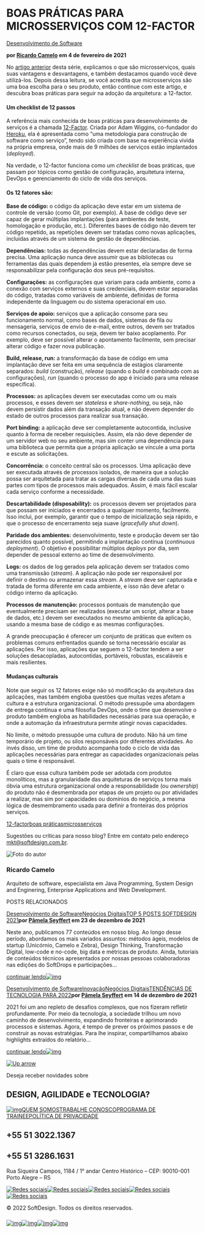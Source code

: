 # BOAS PRÁTICAS PARA MICROSSERVIÇOS COM 12-FACTOR



[Desenvolvimento de Software](https://softdesign.com.br/categoria/desenvolvimento-de-software)

**por [Ricardo Camelo](https://softdesign.com.br/blog/author/ricardo-camelo) em 4 de fevereiro de 2021**

No [artigo anterior](https://softdesign.com.br/blog/monolitos-servicos-e-microsservicos-impactos-nos-negocios/) desta série, explicamos o que são microsserviços, quais suas vantagens e desvantagens, e também destacamos quando você deve utilizá-los. Depois dessa leitura, se você acredita que microsserviços são uma boa escolha para o seu produto, então continue com este artigo, e descubra boas práticas para seguir na adoção da arquitetura: a 12-factor.

#### **Um checklist de 12 passos**

A referência mais conhecida de boas práticas para desenvolvimento de serviços é a chamada [12-Factor](https://softdesign.com.br/blog/the-twelve-factor-app/). Criada por Adam Wiggins, co-fundador do [Heroku](https://www.heroku.com/), ela é apresentada como “uma metodologia para construção de software como serviço”, tendo sido criada com base na experiência vivida na própria empresa, onde mais de 9 milhões de serviços estão implantados (*deployed*).

Na verdade, o 12-factor funciona como um *checklist* de boas práticas, que passam por tópicos como gestão de configuração, arquitetura interna, DevOps e gerenciamento do ciclo de vida dos serviços.

#### **Os 12 fatores são:**

**Base de código:** o código da aplicação deve estar em um sistema de controle de versão (como Git, por exemplo). A base de código deve ser capaz de gerar múltiplas implantações (para ambientes de teste, homologação e produção, etc.). Diferentes bases de código não devem ter código repetido, as repetições devem ser tratadas como novas aplicações, incluídas através de um sistema de gestão de dependências.

**Dependências:** todas as dependências devem estar declaradas de forma precisa. Uma aplicação nunca deve assumir que as bibliotecas ou ferramentas das quais dependem já estão presentes, ela sempre deve se responsabilizar pela configuração dos seus pré-requisitos.

**Configurações:** as configurações que variam para cada ambiente, como a conexão com serviços externos e suas credenciais, devem estar separadas do código, tratadas como variáveis de ambiente, definidas de forma independente da linguagem ou do sistema operacional em uso.

**Serviços de apoio:** serviços que a aplicação consome para seu funcionamento normal, como bases de dados, sistemas de fila ou mensageria, serviços de envio de e-mail, entre outros, devem ser tratados como recursos conectados, ou seja, devem ter baixo acoplamento. Por exemplo, deve ser possível alterar o apontamento facilmente, sem precisar alterar código e fazer nova publicação.

**Build, release, run:** a transformação da base de código em uma implantação deve ser feita em uma sequência de estágios claramente separados: *build* (construção), *release* (quando o *build* é combinado com as configurações), *run* (quando o processo do app é iniciado para uma release específica).

**Processos:** as aplicações devem ser executadas como um ou mais processos, e esses devem ser *stateless* e *share-nothing*, ou seja, não devem persistir dados além da transação atual, e não devem depender do estado de outros processos para realizar sua transação.

**Port binding:** a aplicação deve ser completamente autocontida, inclusive quanto à forma de receber requisições. Assim, ela não deve depender de um servidor web no seu ambiente, mas sim conter uma dependência para uma biblioteca que permita que a própria aplicação se vincule a uma porta e escute as solicitações.

**Concorrência:** o conceito central são os processos. Uma aplicação deve ser executada através de processos isolados, de maneira que a solução possa ser arquitetada para tratar as cargas diversas de cada uma das suas partes com tipos de processos mais adequados. Assim, é mais fácil escalar cada serviço conforme a necessidade.

**Descartabilidade (disposability):** os processos devem ser projetados para que possam ser iniciados e encerrados a qualquer momento, facilmente. Isso inclui, por exemplo, garantir que o tempo de inicialização seja rápido, e que o processo de encerramento seja suave (*gracefully shut down*).

**Paridade dos ambientes:** desenvolvimento, teste e produção devem ser tão parecidos quanto possível, permitindo a implantação continua (*continuous deployment*). O objetivo é possibilitar múltiplos *deploys* por dia, sem depender de pessoal externo ao time de desenvolvimento.

**Logs:** os dados de log gerados pela aplicação devem ser tratados como uma transmissão (*stream*). A aplicação não pode ser responsável por definir o destino ou armazenar essa *stream*. A *stream* deve ser capturada e tratada de forma diferente em cada ambiente, e isso não deve afetar o código interno da aplicação.

**Processos de manutenção:** processos pontuais de manutenção que eventualmente precisam ser realizados (executar um script, alterar a base de dados, etc.) devem ser executados no mesmo ambiente da aplicação, usando a mesma base de código e as mesmas configurações.

A grande preocupação é oferecer um conjunto de práticas que evitem os problemas comuns enfrentados quando se torna necessário escalar as aplicações. Por isso, aplicações que seguem o 12-factor tendem a ser soluções desacopladas, autocontidas, portáveis, robustas, escaláveis e mais resilientes.

#### **Mudanças culturais**

Note que seguir os 12 fatores exige não só modificação da arquitetura das aplicações, mas também engloba questões que muitas vezes afetam a cultura e a estrutura organizacional. O método pressupõe uma abordagem de entrega contínua e uma filosofia DevOps, onde o time que desenvolve o produto também engloba as habilidades necessárias para sua operação, e onde a automação da infraestrutura permite atingir novas capacidades.

No limite, o método pressupõe uma cultura de produto. Não há um time temporário de projeto, ou silos responsáveis por diferentes atividades. Ao invés disso, um time de produto acompanha todo o ciclo de vida das aplicações necessárias para entregar as capacidades organizacionais pelas quais o time é responsável.

É claro que essa cultura também pode ser adotada com produtos monolíticos, mas a granularidade das arquiteturas de serviços torna mais óbvia uma estrutura organizacional onde a responsabilidade (ou *ownership*) do produto não é desmembrada por etapas de um projeto ou por atividades a realizar, mas sim por capacidades ou domínios do negócio, a mesma lógica de desmembramento usada para definir a fronteiras dos próprios serviços.

[12-factor](https://softdesign.com.br/blog/tag/12-factor)[boas práticas](https://softdesign.com.br/blog/tag/boas-praticas)[microsserviços](https://softdesign.com.br/blog/tag/microsservicos)

Sugestões ou críticas para nosso blog? Entre em contato pelo endereço mkt@softdesign.com.br.

![Foto do autor](https://softdesign.com.br/wp-content/uploads/2020/11/camelo-125x125.jpg)

### Ricardo Camelo

Arquiteto de software, especialista em Java Programming, System Design and Enginering, Enterprise Applications and Web Development.

POSTS RELACIONADOS

[Desenvolvimento de Software](https://softdesign.com.br/categoria/desenvolvimento-de-software)[Negócios Digitais](https://softdesign.com.br/categoria/negocios-digitais)[TOP 5 POSTS SOFTDESIGN 2021](https://softdesign.com.br/blog/top-5-posts-softdesign-2021)**por [Pâmela Seyffert](https://softdesign.com.br/blog/author/pamela-seyffert) em 23 de dezembro de 2021**

Neste ano, publicamos 77 conteúdos em nosso blog. Ao longo desse período, abordamos os mais variados assuntos: métodos ágeis, modelos de startup (Unicórnio, Camelo e Zebra), Design Thinking, Transformação Digital, low-code e no-code, big data e métricas de produto. Ainda, tutoriais de conteúdos técnicos apresentados por nossas pessoas colaboradoras nas edições do SoftDrops e participações…

[continuar lendo![img](https://softdesign.com.br/wp-content/themes/bones/library/images/saiba-mais-news.png)](https://softdesign.com.br/blog/top-5-posts-softdesign-2021)

[Desenvolvimento de Software](https://softdesign.com.br/categoria/desenvolvimento-de-software)[Inovação](https://softdesign.com.br/categoria/inovacao)[Negócios Digitais](https://softdesign.com.br/categoria/negocios-digitais)[TENDÊNCIAS DE TECNOLOGIA PARA 2022](https://softdesign.com.br/blog/tendencias-de-tecnologia-para-2022)**por [Pâmela Seyffert](https://softdesign.com.br/blog/author/pamela-seyffert) em 14 de dezembro de 2021**

2021 foi um ano repleto de desafios complexos, que nos fizeram refletir profundamente. Por meio da tecnologia, a sociedade trilhou um novo caminho de desenvolvimento, expandindo fronteiras e aprimorando processos e sistemas. Agora, é tempo de prever os próximos passos e de construir as novas estratégias. Para lhe inspirar, compartilhamos abaixo highlights extraídos do relatório…

[continuar lendo![img](https://softdesign.com.br/wp-content/themes/bones/library/images/saiba-mais-news.png)](https://softdesign.com.br/blog/tendencias-de-tecnologia-para-2022)

[![Up arrow](https://softdesign.com.br/wp-content/themes/bones/library/images/up-arrow.png)](https://softdesign.com.br/blog/boas-praticas-para-microsservicos-com-12-factor#news-banner)

Deseja receber novidades sobre

## DESIGN, AGILIDADE e TECNOLOGIA?



[![img](https://softdesign.com.br/wp-content/themes/bones/library/images/logo-rodape.svg)](https://softdesign.com.br/)[QUEM SOMOS](https://softdesign.com.br/quem-somos/)[TRABALHE CONOSCO](https://softdesign.com.br/vem-pra-soft)[PROGRAMA DE TRAINEE](https://conteudo.softdesign.com.br/programa_trainee_softdesign)[POLÍTICA DE PRIVACIDADE](https://softdesign.com.br/politica-de-privacidade/)

## +55 51 3022.1367

## +55 51 3286.1631

Rua Siqueira Campos, 1184 / 1° andar
Centro Histórico – CEP: 90010-001
Porto Alegre – RS

[![Redes sociais](https://softdesign.com.br/wp-content/uploads/2020/04/ic-facebook.svg)](https://www.facebook.com/softdesignbrasil/)[![Redes sociais](https://softdesign.com.br/wp-content/uploads/2020/04/ic-instagram.svg)](https://www.instagram.com/softdesignbrasil/)[![Redes sociais](https://softdesign.com.br/wp-content/uploads/2020/04/ic-twitter.svg)](https://twitter.com/softdesignbr)[![Redes sociais](https://softdesign.com.br/wp-content/uploads/2020/04/in-linkedin.svg)](https://www.linkedin.com/company/softdesignbrasil/)[![Redes sociais](https://softdesign.com.br/wp-content/uploads/2020/04/ic-youtube.svg)](https://www.youtube.com/user/softdesignrs)

© 2022 SoftDesign. Todos os direitos reservados.

### 

[![img](https://softdesign.com.br/wp-content/uploads/2020/01/Union.svg)](https://softdesign.com.br/servicos/concepcao)[![img](https://softdesign.com.br/wp-content/uploads/2020/01/desenvolvimento-de-software-icon.svg)](https://softdesign.com.br/servicos/desenvolvimento-de-software)[![img](https://softdesign.com.br/wp-content/uploads/2020/01/Union-1.svg)](https://softdesign.com.br/servicos/consultoria)[![img](https://softdesign.com.br/wp-content/uploads/2020/03/Vector-3.svg)](https://softdesign.com.br/servicos/outsourcing)



<iframe id="rd_tmgr" style="hyphens: none; box-sizing: border-box; color: rgb(92, 107, 128); font-family: Lato, &quot;Helvetica Neue&quot;, Helvetica, Arial, sans-serif; font-size: 16px; font-style: normal; font-variant-ligatures: normal; font-variant-caps: normal; font-weight: 400; letter-spacing: normal; orphans: 2; text-align: start; text-indent: 0px; text-transform: none; white-space: normal; widows: 2; word-spacing: 0px; -webkit-text-stroke-width: 0px; text-decoration-thickness: initial; text-decoration-style: initial; text-decoration-color: initial; width: 1px; height: 1px; position: absolute; top: -100px;"></iframe>